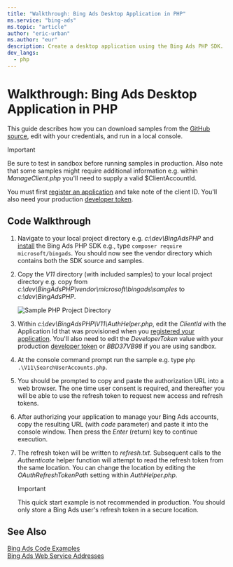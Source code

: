 ```yaml
---
title: "Walkthrough: Bing Ads Desktop Application in PHP"
ms.service: "bing-ads"
ms.topic: "article"
author: "eric-urban"
ms.author: "eur"
description: Create a desktop application using the Bing Ads PHP SDK.
dev_langs:
  - php
---
```

# Walkthrough: Bing Ads Desktop Application in PHP
This guide describes how you can download samples from the [GitHub source](https://github.com/BingAds/BingAds-PHP-SDK), edit with your credentials, and run in a local console. 

> [!IMPORTANT]
> Be sure to test in sandbox before running samples in production. Also note that some samples might require additional information e.g. within *ManageClient.php* you'll need to supply a valid $ClientAccountId.

You must first [register an application](authentication-oauth.md#registerapplication) and take note of the client ID. You'll also need your production [developer token](get-started.md#get-developer-token).

## <a name="code"></a>Code Walkthrough

1. Navigate to your local project directory e.g. *c:\dev\BingAdsPHP* and [install](get-started-php.md#installation) the Bing Ads PHP SDK e.g., type `composer require microsoft/bingads`. You should now see the vendor directory which contains both the SDK source and samples. 
2. Copy the *V11* directory (with included samples) to your local project directory e.g. copy from *c:\dev\BingAdsPHP\vendor\microsoft\bingads\samples* to *c:\dev\BingAdsPHP*.

   ![Sample PHP Project Directory](media/sample-php-project-directory.png "Sample PHP Project Directory")  
    
3. Within *c:\dev\BingAdsPHP\V11\AuthHelper.php*, edit the *ClientId* with the Application Id that was provisioned when you [registered your application](authentication-oauth.md#registerapplication). You'll also need to edit the *DeveloperToken* value with your production [developer token](get-started.md#get-developer-token) or *BBD37VB98* if you are using sandbox. 
4. At the console command prompt run the sample e.g. type `php .\V11\SearchUserAccounts.php`.
5. You should be prompted to copy and paste the authorization URL into a web browser. The one time user consent is required, and thereafter you will be able to use the refresh token to request new access and refresh tokens.
6. After authorizing your application to manage your Bing Ads accounts, copy the resulting URL (with *code* parameter) and paste it into the console window. Then press the *Enter* (return) key to continue execution.
7. The refresh token will be written to *refresh.txt*. Subsequent calls to the *Authenticate* helper function will attempt to read the refresh token from the same location. You can change the location by editing the *OAuthRefreshTokenPath* setting within *AuthHelper.php*.

   > [!IMPORTANT]
   > This quick start example is not recommended in production. You should only store a Bing Ads user's refresh token in a secure location.

## See Also
[Bing Ads Code Examples](code-examples.md)  
[Bing Ads Web Service Addresses](web-service-addresses.md)  

